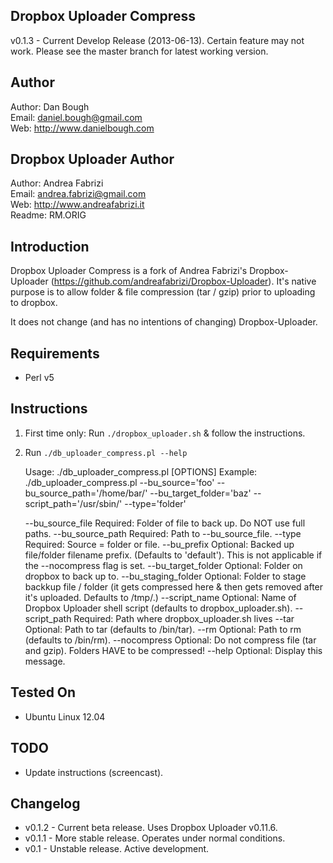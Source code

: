 Dropbox Uploader Compress
-------------------------
v0.1.3 - Current Develop Release (2013-06-13).
Certain feature may not work.  Please see the master branch for latest working version.

Author
------
Author: Dan Bough  
Email:  daniel.bough@gmail.com  
Web:    http://www.danielbough.com  

Dropbox Uploader Author  
-----------------------
Author: Andrea Fabrizi  
Email:  andrea.fabrizi@gmail.com  
Web:    http://www.andreafabrizi.it  
Readme:  RM.ORIG

Introduction
------------
Dropbox Uploader Compress is a fork of Andrea Fabrizi's Dropbox-Uploader (https://github.com/andreafabrizi/Dropbox-Uploader).  It's native purpose is to allow folder & file compression (tar / gzip) prior to uploading to dropbox.  

It does not change (and has no intentions of changing) Dropbox-Uploader.

Requirements
------------
- Perl v5

Instructions
------------
1) First time only:  Run `./dropbox_uploader.sh` & follow the instructions.  
2) Run `./db_uploader_compress.pl --help`

    Usage:  ./db_uploader_compress.pl [OPTIONS]
    Example:  ./db_uploader_compress.pl --bu_source='foo' --bu_source_path='/home/bar/' --bu_target_folder='baz' --script_path='/usr/sbin/' --type='folder'
    
    --bu_source_file     Required:  Folder of file to back up.  Do NOT use full paths.
    --bu_source_path     Required:  Path to --bu_source_file.
    --type               Required:  Source = folder or file.
    --bu_prefix          Optional:  Backed up file/folder filename prefix. (Defaults to 'default').  This is not applicable if the --nocompress flag is set.
    --bu_target_folder   Optional:  Folder on dropbox to back up to.
    --bu_staging_folder  Optional:  Folder to stage backkup file / folder (it gets compressed here & then gets removed after it's uploaded.  Defaults to /tmp/.)
    --script_name        Optional:  Name of Dropbox Uploader shell script (defaults to dropbox_uploader.sh).
    --script_path        Required:  Path where dropbox_uploader.sh lives
    --tar                Optional:  Path to tar (defaults to /bin/tar).
    --rm                 Optional:  Path to rm (defaults to /bin/rm).
    --nocompress         Optional:  Do not compress file (tar and gzip). Folders HAVE to be compressed!
    --help               Optional:  Display this message.

Tested On
---------
- Ubuntu Linux 12.04

TODO
----
- Update instructions (screencast).

Changelog
---------
- v0.1.2 - Current beta release.  Uses Dropbox Uploader v0.11.6.
- v0.1.1 - More stable release.  Operates under normal conditions.
- v0.1 - Unstable release.  Active development.


 
